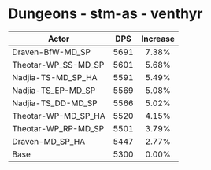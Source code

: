 # Dungeons - stm-as - venthyr
| Actor | DPS | Increase |
|---|:---:|:---:|
|Draven-BfW-MD_SP|5691|7.38%|
|Theotar-WP_SS-MD_SP|5601|5.68%|
|Nadjia-TS-MD_SP_HA|5591|5.49%|
|Nadjia-TS_EP-MD_SP|5569|5.08%|
|Nadjia-TS_DD-MD_SP|5566|5.02%|
|Theotar-WP-MD_SP_HA|5520|4.15%|
|Theotar-WP_RP-MD_SP|5501|3.79%|
|Draven-MD_SP_HA|5447|2.77%|
|Base|5300|0.00%|
